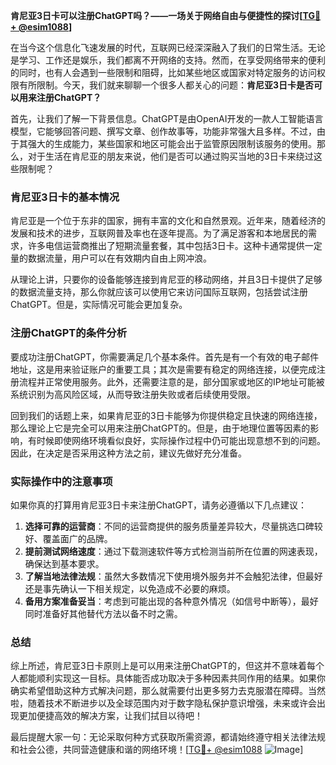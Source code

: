 **肯尼亚3日卡可以注册ChatGPT吗？——一场关于网络自由与便捷性的探讨[[TG💪+ @esim1088](https://t.me/s/esim1088)]**

在当今这个信息化飞速发展的时代，互联网已经深深融入了我们的日常生活。无论是学习、工作还是娱乐，我们都离不开网络的支持。然而，在享受网络带来的便利的同时，也有人会遇到一些限制和阻碍，比如某些地区或国家对特定服务的访问权限有所限制。今天，我们就来聊聊一个很多人都关心的问题：**肯尼亚3日卡是否可以用来注册ChatGPT？**

首先，让我们了解一下背景信息。ChatGPT是由OpenAI开发的一款人工智能语言模型，它能够回答问题、撰写文章、创作故事等，功能非常强大且多样。不过，由于其强大的生成能力，某些国家和地区可能会出于监管原因限制该服务的使用。那么，对于生活在肯尼亚的朋友来说，他们是否可以通过购买当地的3日卡来绕过这些限制呢？

### 肯尼亚3日卡的基本情况

肯尼亚是一个位于东非的国家，拥有丰富的文化和自然景观。近年来，随着经济的发展和技术的进步，互联网普及率也在逐年提高。为了满足游客和本地居民的需求，许多电信运营商推出了短期流量套餐，其中包括3日卡。这种卡通常提供一定量的数据流量，用户可以在有效期内自由上网冲浪。

从理论上讲，只要你的设备能够连接到肯尼亚的移动网络，并且3日卡提供了足够的数据流量支持，那么你就应该可以使用它来访问国际互联网，包括尝试注册ChatGPT。但是，实际情况可能会更加复杂。

### 注册ChatGPT的条件分析

要成功注册ChatGPT，你需要满足几个基本条件。首先是有一个有效的电子邮件地址，这是用来验证账户的重要工具；其次是需要有稳定的网络连接，以便完成注册流程并正常使用服务。此外，还需要注意的是，部分国家或地区的IP地址可能被系统识别为高风险区域，从而导致注册失败或者后续使用受限。

回到我们的话题上来，如果肯尼亚的3日卡能够为你提供稳定且快速的网络连接，那么理论上它是完全可以用来注册ChatGPT的。但是，由于地理位置等因素的影响，有时候即使网络环境看似良好，实际操作过程中仍可能出现意想不到的问题。因此，在决定是否采用这种方法之前，建议先做好充分准备。

### 实际操作中的注意事项

如果你真的打算用肯尼亚3日卡来注册ChatGPT，请务必遵循以下几点建议：

1. **选择可靠的运营商**：不同的运营商提供的服务质量差异较大，尽量挑选口碑较好、覆盖面广的品牌。
2. **提前测试网络速度**：通过下载测速软件等方式检测当前所在位置的网速表现，确保达到基本要求。
3. **了解当地法律法规**：虽然大多数情况下使用境外服务并不会触犯法律，但最好还是事先确认一下相关规定，以免造成不必要的麻烦。
4. **备用方案准备妥当**：考虑到可能出现的各种意外情况（如信号中断等），最好同时准备好其他替代方法以备不时之需。

### 总结

综上所述，肯尼亚3日卡原则上是可以用来注册ChatGPT的，但这并不意味着每个人都能顺利实现这一目标。具体能否成功取决于多种因素共同作用的结果。如果你确实希望借助这种方式解决问题，那么就需要付出更多努力去克服潜在障碍。当然啦，随着技术不断进步以及全球范围内对于数字隐私保护意识增强，未来或许会出现更加便捷高效的解决方案，让我们拭目以待吧！

最后提醒大家一句：无论采取何种方式获取所需资源，都请始终遵守相关法律法规和社会公德，共同营造健康和谐的网络环境！[[TG💪+ @esim1088](https://t.me/s/esim1088) ![Image](https://i.postimg.cc/4NQfJmqS/Snipaste-2025-05-13-00-14-12.png)]